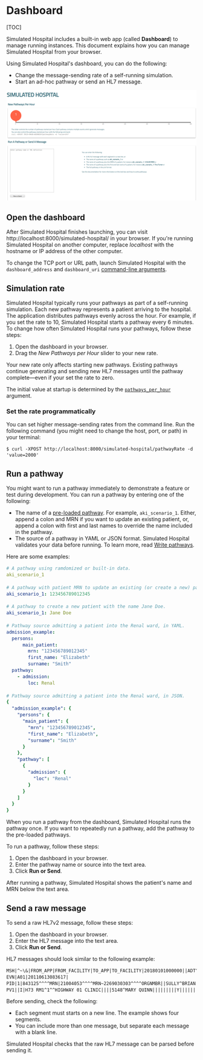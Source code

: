 # Dashboard

[TOC]

Simulated Hospital includes a built-in web app (called **Dashboard**) to manage
running instances. This document explains how you can manage Simulated Hospital
from your browser.

Using Simulated Hospital's dashboard, you can do the following:

*   Change the message-sending rate of a self-running simulation.
*   Start an ad-hoc pathway or send an HL7 message.

![The Simulated Hospital control panel](./images/control-panel.png)

## Open the dashboard

After Simulated Hospital finishes launching, you can visit
http://localhost:8000/simulated-hospital/ in your browser. If you're running
Simulated Hospital on another computer, replace _localhost_ with the hostname or
IP address of the other computer.

To change the TCP port or URL path, launch Simulated Hospital with the
`dashboard_address` and `dashboard_uri`
[command-line arguments](./arguments.md#dashboard).

## Simulation rate

Simulated Hospital typically runs your pathways as part of a self-running
simulation. Each new pathway represents a patient arriving to the hospital. The
application distributes pathways evenly across the hour. For example, if you set
the rate to 10, Simulated Hospital starts a pathway every 6 minutes. To change
how often Simulated Hospital runs your pathways, follow these steps:

1.  Open the dashboard in your browser.
1.  Drag the *New Pathways per Hour* slider to your new rate.

Your new rate only affects starting new pathways. Existing pathways continue
generating and sending new HL7 messages until the pathway complete—even if your
set the rate to zero.

The initial value at startup is determined by the
[`pathways_per_hour`](./arguments.md#pathways) argument.

### Set the rate programmatically

You can set higher message-sending rates from the command line. Run the
following command (you might need to change the host, port, or path) in your
terminal:

```shell
$ curl -XPOST http://localhost:8000/simulated-hospital/pathwayRate -d 'value=2000'
```

## Run a pathway

You might want to run a pathway immediately to demonstrate a feature or test
during development. You can run a pathway by entering one of the following:

*   The name of a [pre-loaded pathway](#pre-loaded-pathways). For example,
    `aki_scenario_1`. Either, append a colon and MRN if you want to update an
    existing patient, or, append a colon with first and last names to override
    the name included in the pathway.
*   The source of a pathway in YAML or JSON format. Simulated Hospital validates
    your data before running. To learn more, read
    [Write pathways](./write-pathways.md).

Here are some examples:

```yaml
# A pathway using ramdomized or built-in data.
aki_scenario_1

# A pathway with patient MRN to update an existing (or create a new) patient.
aki_scenario_1: 123456789012345

# A pathway to create a new patient with the name Jane Doe.
aki_scenario_1: Jane Doe

# Pathway source admitting a patient into the Renal ward, in YAML.
admission_example:
  persons:
      main_patient:
        mrn: "123456789012345"
        first_name: "Elizabeth"
        surname: "Smith"
  pathway:
    - admission:
        loc: Renal

# Pathway source admitting a patient into the Renal ward, in JSON.
{
  "admission_example": {
    "persons": {
      "main_patient": {
        "mrn": "123456789012345",
        "first_name": "Elizabeth",
        "surname": "Smith"
      }
    },
    "pathway": [
      {
        "admission": {
          "loc": "Renal"
        }
      }
    ]
  }
}
```

When you run a pathway from the dashboard, Simulated Hospital runs the pathway
once. If you want to repeatedly run a pathway, add the pathway to the pre-loaded
pathways.

To run a pathway, follow these steps:

1.  Open the dashboard in your browser.
1.  Enter the pathway name or source into the text area.
1.  Click **Run or Send**.

After running a pathway, Simulated Hospital shows the patient's name and MRN
below the text area.

## Send a raw message

To send a raw HL7v2 message, follow these steps:

1.  Open the dashboard in your browser.
1.  Enter the HL7 message into the text area.
1.  Click **Run or Send**.

HL7 messages should look similar to the following example:

```txt
MSH|^~\&|FROM_APP|FROM_FACILITY|TO_APP|TO_FACILITY|20180101000000||ADT^A01|20180101000000|P|2.5|
EVN|A01|20110613083617|
PID|1|843125^^^^MRN|21004053^^^^MRN~2269030303^^^^ORGNMBR||SULLY^BRIAN||19611209|M|||123 MAIN ST^^CITY^STATE^12345|
PV1||I|H73 RM1^1^^HIGHWAY 01 CLINIC||||5148^MARY QUINN|||||||||Y||||||||||||||||||||||||||||20180101000000|
```

Before sending, check the following:

*   Each segment must starts on a new line. The example shows four segments.
*   You can include more than one message, but separate each message with a
    blank line.

Simulated Hospital checks that the raw HL7 message can be parsed before sending
it.
